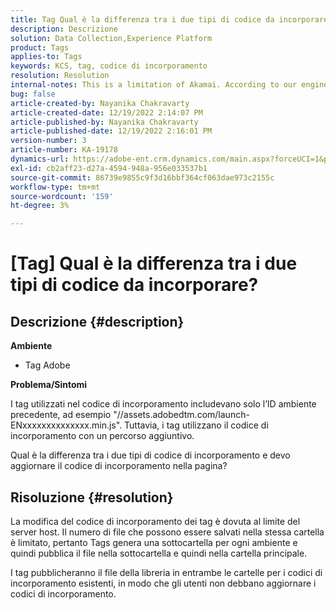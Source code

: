 ```yaml
---
title: Tag Qual è la differenza tra i due tipi di codice da incorporare?
description: Descrizione
solution: Data Collection,Experience Platform
product: Tags
applies-to: Tags
keywords: KCS, tag, codice di incorporamento
resolution: Resolution
internal-notes: This is a limitation of Akamai. According to our engineer.
bug: false
article-created-by: Nayanika Chakravarty
article-created-date: 12/19/2022 2:14:07 PM
article-published-by: Nayanika Chakravarty
article-published-date: 12/19/2022 2:16:01 PM
version-number: 3
article-number: KA-19178
dynamics-url: https://adobe-ent.crm.dynamics.com/main.aspx?forceUCI=1&pagetype=entityrecord&etn=knowledgearticle&id=208daf63-a77f-ed11-81ac-6045bd006079
exl-id: cb2aff23-d27a-4594-948a-956e033537b1
source-git-commit: 86739e9855c9f3d16bbf364cf063dae973c2155c
workflow-type: tm+mt
source-wordcount: '159'
ht-degree: 3%

---
```


# [Tag] Qual è la differenza tra i due tipi di codice da incorporare?

## Descrizione {#description}


<b>Ambiente</b>

- Tag Adobe

<b>Problema/Sintomi</b>

I tag utilizzati nel codice di incorporamento includevano solo l’ID ambiente precedente, ad esempio &quot;//assets.adobedtm.com/launch-ENxxxxxxxxxxxxxx.min.js&quot;. Tuttavia, i tag utilizzano il codice di incorporamento con un percorso aggiuntivo.

Qual è la differenza tra i due tipi di codice di incorporamento e devo aggiornare il codice di incorporamento nella pagina?


## Risoluzione {#resolution}


La modifica del codice di incorporamento dei tag è dovuta al limite del server host. Il numero di file che possono essere salvati nella stessa cartella è limitato, pertanto Tags genera una sottocartella per ogni ambiente e quindi pubblica il file nella sottocartella e quindi nella cartella principale.

I tag pubblicheranno il file della libreria in entrambe le cartelle per i codici di incorporamento esistenti, in modo che gli utenti non debbano aggiornare i codici di incorporamento.

